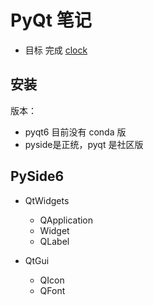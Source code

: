 # PyQt 笔记

- 目标 完成 [clock](https://github.com/ivaquero/floating-clock)




## 安装

版本：

- pyqt6 目前没有 conda 版
- pyside是正统，pyqt 是社区版

## PySide6

- QtWidgets 
  - QApplication
  - Widget
  - QLabel

- QtGui
  - QIcon 
  - QFont
